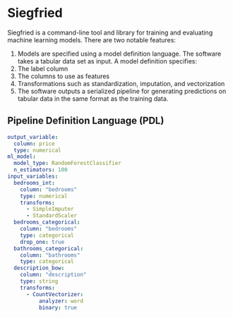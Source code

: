 # Siegfried
Siegfried is a command-line tool and library for training and evaluating machine learning models. There are two
notable features:

1. Models are specified using a model definition language.  The software takes a tabular data set as input.
A model definition specifies:
  1. The label column
  1. The columns to use as features
  1. Transformations such as standardization, imputation, and vectorization
1. The software outputs a serialized pipeline for generating predictions on tabular data in the same
format as the training data.

## Pipeline Definition Language (PDL)

```yaml
output_variable:
  column: price
  type: numerical
ml_model:
  model_type: RandomForestClassifier
  n_estimators: 100
input_variables:
  bedrooms_int:
    column: "bedrooms"
    type: numerical
    transforms:
      - SimpleImputer
      - StandardScaler
  bedrooms_categorical:
    column: "bedrooms"
    type: categorical
    drop_one: true
  bathrooms_categorical:
    column: "bathrooms"
    type: categorical
  description_bow:
    column: "description"
    type: string
    transforms:
      - CountVectorizer:
          analyzer: word
          binary: true
```


